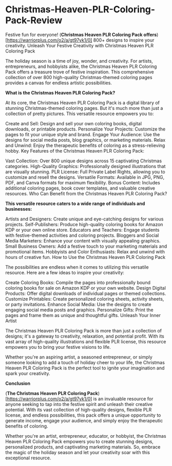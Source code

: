 # Christmas-Heaven-PLR-Coloring-Pack-Review
Festive fun for everyone! (**Christmas Heaven PLR Coloring Pack offers**)[https://warriorplus.com/o2/a/gt97yk1/0] 800+ designs to inspire your creativity.
Unleash Your Festive Creativity with Christmas Heaven PLR Coloring Pack

The holiday season is a time of joy, wonder, and creativity. For artists, entrepreneurs, and hobbyists alike, the Christmas Heaven PLR Coloring Pack offers a treasure trove of festive inspiration. This comprehensive collection of over 800 high-quality Christmas-themed coloring pages provides a canvas for endless artistic possibilities.

**What is the Christmas Heaven PLR Coloring Pack?**

At its core, the Christmas Heaven PLR Coloring Pack is a digital library of stunning Christmas-themed coloring pages. But it's much more than just a collection of pretty pictures. This versatile resource empowers you to:

Create and Sell: Design and sell your own coloring books, digital downloads, or printable products.
Personalize Your Projects: Customize the pages to fit your unique style and brand.
Engage Your Audience: Use the designs for social media posts, blog graphics, or marketing materials.
Relax and Unwind: Enjoy the therapeutic benefits of coloring as a stress-relieving hobby.
Key Features of the Christmas Heaven PLR Coloring Pack:

Vast Collection: Over 800 unique designs across 15 captivating Christmas categories.
High-Quality Graphics: Professionally designed illustrations that are visually stunning.
PLR License: Full Private Label Rights, allowing you to customize and resell the designs.
Versatile Formats: Available in JPG, PNG, PDF, and Canva formats for maximum flexibility.
Bonus Content: Includes additional coloring pages, book cover templates, and valuable creative resources.
Who Can Benefit from the Christmas Heaven PLR Coloring Pack?

**This versatile resource caters to a wide range of individuals and businesses:**

Artists and Designers: Create unique and eye-catching designs for various projects.
Self-Publishers: Produce high-quality coloring books for Amazon KDP or your own online store.
Educators and Teachers: Engage students with festive-themed activities and coloring projects.
Bloggers and Social Media Marketers: Enhance your content with visually appealing graphics.
Small Business Owners: Add a festive touch to your marketing materials and promotional items.
Hobbyists and Color Enthusiasts: Relax and unwind with hours of creative fun.
How to Use the Christmas Heaven PLR Coloring Pack

The possibilities are endless when it comes to utilizing this versatile resource. Here are a few ideas to inspire your creativity:

Create Coloring Books: Compile the pages into professionally bound coloring books for sale on Amazon KDP or your own website.
Design Digital Products: Offer digital downloads of individual pages or themed collections.
Customize Printables: Create personalized coloring sheets, activity sheets, or party invitations.
Enhance Social Media: Use the designs to create engaging social media posts and graphics.
Personalize Gifts: Print the pages and frame them as unique and thoughtful gifts.
Unleash Your Inner Artist

The Christmas Heaven PLR Coloring Pack is more than just a collection of designs; it's a gateway to creativity, relaxation, and potential profit. With its vast array of high-quality illustrations and flexible PLR license, this resource empowers you to bring your festive visions to life.

Whether you're an aspiring artist, a seasoned entrepreneur, or simply someone looking to add a touch of holiday cheer to your life, the Christmas Heaven PLR Coloring Pack is the perfect tool to ignite your imagination and spark your creativity.



**Conclusion**

(**The Christmas Heaven PLR Coloring Pack**)[https://warriorplus.com/o2/a/gt97yk1/0] is an invaluable resource for anyone seeking to tap into the festive spirit and unleash their creative potential. With its vast collection of high-quality designs, flexible PLR license, and endless possibilities, this pack offers a unique opportunity to generate income, engage your audience, and simply enjoy the therapeutic benefits of coloring.

Whether you're an artist, entrepreneur, educator, or hobbyist, the Christmas Heaven PLR Coloring Pack empowers you to create stunning designs, personalized products, and captivating marketing materials. So, embrace the magic of the holiday season and let your creativity soar with this exceptional resource.
